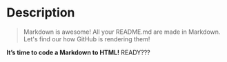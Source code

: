 # Description

> Markdown is awesome! All your README.md are made in Markdown.
> Let's find our how GitHub is rendering them!

**It’s time to code a Markdown to HTML!**
READY???
